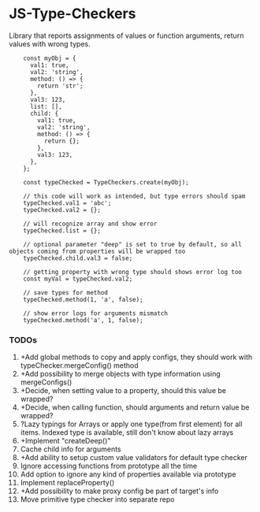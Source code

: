 # JS-Type-Checkers

Library that reports assignments of values or function arguments, return values with wrong types.
```
    const myObj = {
      val1: true,
      val2: 'string',
      method: () => {
        return 'str';
      },
      val3: 123,
      list: [],
      child: {
        val1: true,
        val2: 'string',
        method: () => {
          return {};
        },
        val3: 123,
      },
    };

    const typeChecked = TypeCheckers.create(myObj);

    // this code will work as intended, but type errors should spam
    typeChecked.val1 = 'abc';
    typeChecked.val2 = {};

    // will recognize array and show error
    typeChecked.list = {};

    // optional parameter "deep" is set to true by default, so all objects coming from properties will be wrapped too
    typeChecked.child.val3 = false;

    // getting property with wrong type should shows error log too
    const myVal = typeChecked.val2;

    // save types for method
    typeChecked.method(1, 'a', false);

    // show error logs for arguments mismatch
    typeChecked.method('a', 1, false);
```

### TODOs
1.  +Add global methods to copy and apply configs, they should work with typeChecker.mergeConfig() method
2.  +Add possibility to merge objects with type information using mergeConfigs()
3.  +Decide, when setting value to a property, should this value be wrapped?
4.  +Decide, when calling function, should arguments and return value be wrapped?
5.  ?Lazy typings for Arrays or apply one type(from first element) for all items.
    Indexed type is available, still don't know about lazy arrays
6.  +Implement "createDeep()"
7.  Cache child info for arguments
8.  +Add ability to setup custom value validators for default type checker
9.  Ignore accessing functions from prototype all the time
10. Add option to ignore any kind of properties available via prototype
11. Implement replaceProperty()
12. +Add possibility to make proxy config be part of target's info
13. Move primitive type checker into separate repo
